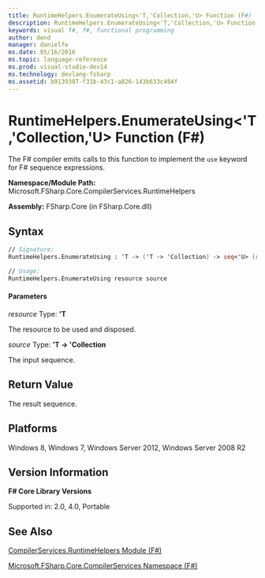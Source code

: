 ```yaml
---
title: RuntimeHelpers.EnumerateUsing<'T,'Collection,'U> Function (F#)
description: RuntimeHelpers.EnumerateUsing<'T,'Collection,'U> Function (F#)
keywords: visual f#, f#, functional programming
author: dend
manager: danielfe
ms.date: 05/16/2016
ms.topic: language-reference
ms.prod: visual-studio-dev14
ms.technology: devlang-fsharp
ms.assetid: b9139387-f31b-43c1-a826-143b633c484f
---
```


# RuntimeHelpers.EnumerateUsing<'T,'Collection,'U> Function (F#)

The F# compiler emits calls to this function to implement the `use` keyword for F# sequence expressions.

**Namespace/Module Path:** Microsoft.FSharp.Core.CompilerServices.RuntimeHelpers

**Assembly:** FSharp.Core (in FSharp.Core.dll)


## Syntax

```fsharp
// Signature:
RuntimeHelpers.EnumerateUsing : 'T -> ('T -> 'Collection) -> seq<'U> (requires 'T :> IDisposable and 'Collection :> seq<'U>)

// Usage:
RuntimeHelpers.EnumerateUsing resource source
```

#### Parameters
*resource*
Type: **'T**


The resource to be used and disposed.


*source*
Type: **'T -&gt; 'Collection**


The input sequence.

## Return Value

The result sequence.

## Platforms
Windows 8, Windows 7, Windows Server 2012, Windows Server 2008 R2


## Version Information
**F# Core Library Versions**

Supported in: 2.0, 4.0, Portable

## See Also
[CompilerServices.RuntimeHelpers Module &#40;F&#35;&#41;](CompilerServices.RuntimeHelpers-Module-%5BFSharp%5D.md)

[Microsoft.FSharp.Core.CompilerServices Namespace &#40;F&#35;&#41;](Microsoft.FSharp.Core.CompilerServices-Namespace-%5BFSharp%5D.md)
